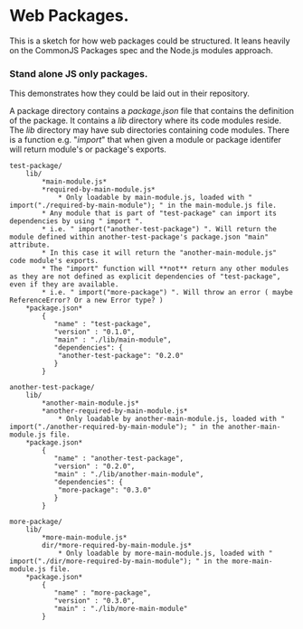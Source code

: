 # Web Packages.

This is a sketch for how web packages could be structured. It leans heavily on the CommonJS Packages spec and the Node.js modules approach.

### Stand alone JS only packages.
This demonstrates how they could be laid out in their repository.

A package directory contains a *package.json* file that contains the definition of the package.
It contains a *lib* directory where its code modules reside.
The *lib* directory may have sub directories containing code modules.
There is a function e.g. "*import*" that when given a module or package identifer will return module's or package's exports.

	test-package/
		lib/
			*main-module.js*
			*required-by-main-module.js*			
				* Only loadable by main-module.js, loaded with " import("./required-by-main-module"); " in the main-module.js file.
			* Any module that is part of "test-package" can import its dependencies by using " import ".
			* i.e. " import("another-test-package") ". Will return the module defined within another-test-package's package.json "main" attribute.
			* In this case it will return the "another-main-module.js" code module's exports.
			* The "import" function will **not** return any other modules as they are not defined as explicit dependencies of "test-package", even if they are available.
			* i.e. " import("more-package") ". Will throw an error ( maybe ReferenceError? Or a new Error type? )
		*package.json*
			{
			   "name" : "test-package",
			   "version" : "0.1.0",
			   "main" : "./lib/main-module",
			   "dependencies": {
				"another-test-package": "0.2.0"
			   }
			}

	another-test-package/
		lib/
			*another-main-module.js*
			*another-required-by-main-module.js*			
				* Only loadable by another-main-module.js, loaded with " import("./another-required-by-main-module"); " in the another-main-module.js file.
		*package.json*
			{
			   "name" : "another-test-package",
			   "version" : "0.2.0",
			   "main" : "./lib/another-main-module",
			   "dependencies": {
				"more-package": "0.3.0"
			   }
			}

	more-package/
		lib/
			*more-main-module.js*
			dir/*more-required-by-main-module.js*			
				* Only loadable by more-main-module.js, loaded with " import("./dir/more-required-by-main-module"); " in the more-main-module.js file.
		*package.json*
			{
			   "name" : "more-package",
			   "version" : "0.3.0",
			   "main" : "./lib/more-main-module"
			}

